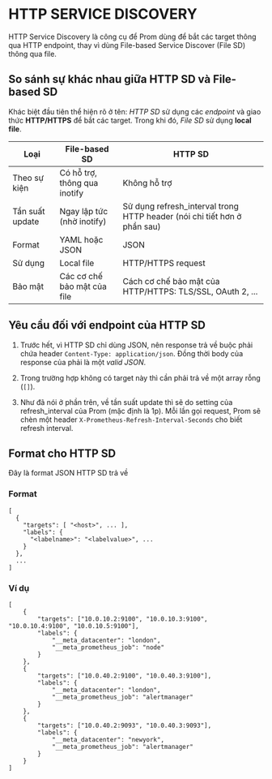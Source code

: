 # HTTP SERVICE DISCOVERY

HTTP Service Discovery là công cụ để Prom dùng để bắt các target thông qua HTTP endpoint, thay vì dùng File-based Service Discover (File SD) thông qua file.

## So sánh sự khác nhau giữa HTTP SD và File-based SD

Khác biệt đầu tiên thể hiện rõ ở tên: 
*HTTP SD* sử dụng các *endpoint* và giao thức **HTTP/HTTPS** để bắt các target. Trong khi đó, *File SD* sử dụng **local file**.

| Loại          | File-based SD | HTTP SD |
| ------------- | ------------- | ------------- |
| Theo sự kiện  | Có hỗ trợ, thông qua inotify  | Không hỗ trợ |
| Tần suất update  | Ngay lập tức (nhờ inotify)  | Sử dụng refresh_interval trong HTTP header (nói chi tiết hơn ở phần sau) |
| Format  | YAML hoặc JSON  | JSON |
| Sử dụng  | Local file  | HTTP/HTTPS request |
| Bảo mật  | Các cơ chế bảo mật của file  | Cách cơ chế bảo mật của HTTP/HTTPS: TLS/SSL, OAuth 2, ... |

## Yêu cầu đối với endpoint của HTTP SD

1. Trước hết, vì HTTP SD chỉ dùng JSON, nên response trả về buộc phải chứa header `Content-Type: application/json`. 
Đồng thời body của response của phải là một *valid JSON*.

2. Trong trường hợp không có target này thì cần phải trả về một array rỗng (`[]`).

3. Như đã nói ở phần trên, về tần suất update thì sẽ do setting của refresh_interval của Prom (mặc định là 1p). 
Mỗi lần gọi request, Prom sẽ chèn một header `X-Prometheus-Refresh-Interval-Seconds` cho biết refresh interval.

## Format cho HTTP SD

Đây là format JSON HTTP SD trả về

### Format

```
[
  {
    "targets": [ "<host>", ... ],
    "labels": {
      "<labelname>": "<labelvalue>", ...
    }
  },
  ...
]
```

### Ví dụ

```
[
    {
        "targets": ["10.0.10.2:9100", "10.0.10.3:9100", "10.0.10.4:9100", "10.0.10.5:9100"],
        "labels": {
            "__meta_datacenter": "london",
            "__meta_prometheus_job": "node"
        }
    },
    {
        "targets": ["10.0.40.2:9100", "10.0.40.3:9100"],
        "labels": {
            "__meta_datacenter": "london",
            "__meta_prometheus_job": "alertmanager"
        }
    },
    {
        "targets": ["10.0.40.2:9093", "10.0.40.3:9093"],
        "labels": {
            "__meta_datacenter": "newyork",
            "__meta_prometheus_job": "alertmanager"
        }
    }
]
```
